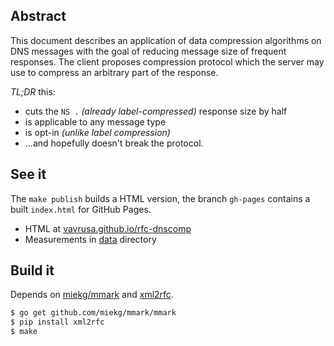 ## Abstract

This document describes an application of data compression algorithms on DNS messages with the goal of reducing message size of frequent responses.
The client proposes compression protocol which the server may use to compress an arbitrary part of the response.

*TL;DR* this:

* cuts the `NS .` *(already label-compressed)* response size by half
* is applicable to any message type
* is opt-in *(unlike label compression)*
* ...and hopefully doesn't break the protocol.

## See it

The `make publish` builds a HTML version, the branch `gh-pages` contains a built `index.html` for GitHub Pages.

* HTML at [vavrusa.github.io/rfc-dnscomp][ghpages]
* Measurements in [data](data) directory

## Build it

Depends on [miekg/mmark][mmark] and [xml2rfc][xml2rfc].

```sh
$ go get github.com/miekg/mmark/mmark
$ pip install xml2rfc
$ make
```

[mmark]: http://github.com/miekg/mmark
[xml2rfc]: http://xml2rfc.ietf.org/
[ghpages]: http://vavrusa.github.io/rfc-dnscomp
